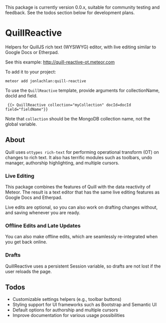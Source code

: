 This package is currently version 0.0.x, suitable for community testing and feedback. See the todos section below for development plans.

# QuillReactive

Helpers for QuillJS rich text (WYSIWYG) editor, with live editing similar to Google Docs or Etherpad.

See this example: http://quill-reactive-ot.meteor.com

To add it to your project:

`meteor add jonlachlan:quill-reactive`

To use the `QuillReactive` template, provide arguments for collectionName, docId and field.

```
 {{> QuillReactive collection="myCollection" docId=docId field="fieldName"}}
```

Note that `collection` should be the MongoDB collection name, not the global variable.

## About

Quill uses `ottypes rich-text` for performing operational transform (OT) on changes to rich text. It also has terrific modules such as toolbars, undo manager, authorship highlighting, and multiple cursors.

### Live Editing

This package combines the features of Quill with the data reactivity of Meteor. The result is a text editor that has the same live editing features as Google Docs and Etherpad.

Live edits are optional, so you can also work on drafting changes without, and saving whenever you are ready.

### Offline Edits and Late Updates

You can also make offline edits, which are seamlessly re-integrated when you get back online.

### Drafts

QuillReactive uses a persistent Session variable, so drafts are not lost if the user reloads the page.

## Todos

* Customizable settings helpers (e.g., toolbar buttons)
* Styling support for UI frameworks such as Bootstrap and Semantic UI
* Default options for authorship and multiple cursors
* Improve documentation for various usage possibilities
